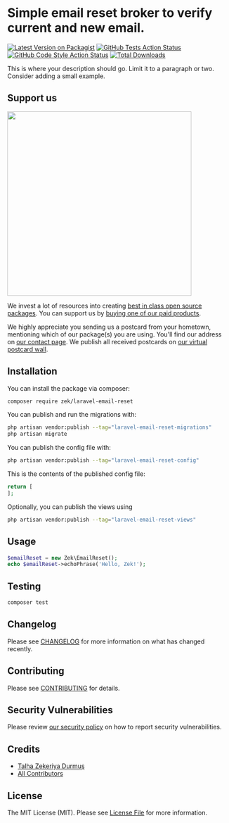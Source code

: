 # Simple email reset broker to verify current and new email.

[![Latest Version on Packagist](https://img.shields.io/packagist/v/zek/laravel-email-reset.svg?style=flat-square)](https://packagist.org/packages/zek/laravel-email-reset)
[![GitHub Tests Action Status](https://img.shields.io/github/actions/workflow/status/zek/laravel-email-reset/run-tests.yml?branch=main&label=tests&style=flat-square)](https://github.com/zek/laravel-email-reset/actions?query=workflow%3Arun-tests+branch%3Amain)
[![GitHub Code Style Action Status](https://img.shields.io/github/actions/workflow/status/zek/laravel-email-reset/fix-php-code-style-issues.yml?branch=main&label=code%20style&style=flat-square)](https://github.com/zek/laravel-email-reset/actions?query=workflow%3A"Fix+PHP+code+style+issues"+branch%3Amain)
[![Total Downloads](https://img.shields.io/packagist/dt/zek/laravel-email-reset.svg?style=flat-square)](https://packagist.org/packages/zek/laravel-email-reset)

This is where your description should go. Limit it to a paragraph or two. Consider adding a small example.

## Support us

[<img src="https://github-ads.s3.eu-central-1.amazonaws.com/laravel-email-reset.jpg?t=1" width="419px" />](https://spatie.be/github-ad-click/laravel-email-reset)

We invest a lot of resources into creating [best in class open source packages](https://spatie.be/open-source). You can support us by [buying one of our paid products](https://spatie.be/open-source/support-us).

We highly appreciate you sending us a postcard from your hometown, mentioning which of our package(s) you are using. You'll find our address on [our contact page](https://spatie.be/about-us). We publish all received postcards on [our virtual postcard wall](https://spatie.be/open-source/postcards).

## Installation

You can install the package via composer:

```bash
composer require zek/laravel-email-reset
```

You can publish and run the migrations with:

```bash
php artisan vendor:publish --tag="laravel-email-reset-migrations"
php artisan migrate
```

You can publish the config file with:

```bash
php artisan vendor:publish --tag="laravel-email-reset-config"
```

This is the contents of the published config file:

```php
return [
];
```

Optionally, you can publish the views using

```bash
php artisan vendor:publish --tag="laravel-email-reset-views"
```

## Usage

```php
$emailReset = new Zek\EmailReset();
echo $emailReset->echoPhrase('Hello, Zek!');
```

## Testing

```bash
composer test
```

## Changelog

Please see [CHANGELOG](CHANGELOG.md) for more information on what has changed recently.

## Contributing

Please see [CONTRIBUTING](CONTRIBUTING.md) for details.

## Security Vulnerabilities

Please review [our security policy](../../security/policy) on how to report security vulnerabilities.

## Credits

- [Talha Zekeriya Durmuş](https://github.com/zek)
- [All Contributors](../../contributors)

## License

The MIT License (MIT). Please see [License File](LICENSE.md) for more information.
